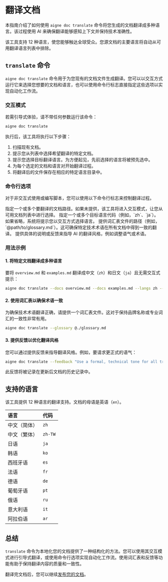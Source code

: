 # 翻译文档

本指南介绍了如何使用 `aigne doc translate` 命令将您生成的文档翻译成多种语言。该过程使用 AI 来确保翻译能够感知上下文并保持技术准确性。

该工具支持 12 种语言，使您能够触达全球受众。您源文档的主要语言将自动从可用翻译语言列表中排除。

## `translate` 命令

`aigne doc translate` 命令用于为您现有的文档文件生成翻译。您可以以交互方式运行它来选择您想要的文档和语言，也可以使用命令行标志直接指定这些选项以实现自动化工作流。

### 交互模式

若需引导式体验，请不带任何参数运行该命令：

```bash
aigne doc translate
```

执行后，该工具将执行以下步骤：
1.  扫描现有文档。
2.  提示您从列表中选择希望翻译的特定文档。
3.  提示您选择目标翻译语言。为方便起见，先前选择的语言将被预先选中。
4.  为每个选定的文档和语言对开始翻译过程。
5.  将翻译后的文件保存在相应的特定语言目录中。

### 命令行选项

对于非交互式使用或编写脚本，您可以使用以下命令行标志来控制翻译过程。

<x-field-group>
  <x-field data-name="--docs" data-type="array<string>">
    <x-field-desc markdown>指定一个或多个要翻译的文档路径。如果未提供，该工具将进入交互模式，让您从可用文档列表中进行选择。</x-field-desc>
  </x-field>
  <x-field data-name="--langs" data-type="array<string>">
    <x-field-desc markdown>指定一个或多个目标语言代码（例如，`zh`、`ja`）。如果省略，系统将提示您以交互方式选择语言。</x-field-desc>
  </x-field>
  <x-field data-name="--glossary" data-type="string">
    <x-field-desc markdown>提供词汇表文件的路径（例如，`@path/to/glossary.md`）。这可确保特定技术术语在所有文档中得到一致的翻译。</x-field-desc>
  </x-field>
  <x-field data-name="--feedback" data-type="string">
    <x-field-desc markdown>提供具体的说明或反馈来指导 AI 的翻译风格，例如调整语气或术语。</x-field-desc>
  </x-field>
</x-field-group>

### 用法示例

#### 1. 将特定文档翻译成多种语言

要将 `overview.md` 和 `examples.md` 翻译成中文（`zh`）和日文（`ja`）且无需交互式提示：

```bash
aigne doc translate --docs overview.md --docs examples.md --langs zh --langs ja
```

#### 2. 使用词汇表以确保术语一致

为确保技术术语翻译正确，请提供一个词汇表文件。这对于保持品牌名称或专业词汇的一致性非常有用。

```bash
aigne doc translate --glossary @./glossary.md
```

#### 3. 提供反馈以优化翻译风格

您可以通过提供反馈来指导翻译风格。例如，要请求更正式的语气：

```bash
aigne doc translate --feedback "Use a formal, technical tone for all translations."
```

此反馈将被记录在更新后文档的历史记录中。

## 支持的语言

该工具提供 12 种语言的翻译支持。文档的母语是英语（`en`）。

| 语言 | 代码 |
| :--- | :--- |
| 中文（简体） | `zh` |
| 中文（繁体）| `zh-TW`|
| 日语 | `ja` |
| 韩语 | `ko` |
| 西班牙语 | `es` |
| 法语 | `fr` |
| 德语 | `de` |
| 葡萄牙语 | `pt` |
| 俄语 | `ru` |
| 意大利语 | `it` |
| 阿拉伯语 | `ar` |

## 总结

`translate` 命令为本地化您的文档提供了一种结构化的方法。您可以使用其交互模式进行引导式翻译，或使用命令行选项实现自动化工作流。使用词汇表和反馈等功能有助于保持翻译内容的质量和一致性。

翻译完文档后，您可以继续[发布您的文档](./guides-publishing-your-docs.md)。